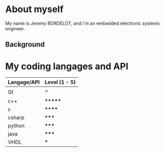 # About myself

My name is Jeremy BORDELOT, and i'm an embedded electronic systems engineer.

## Background



# My coding langages and API

|Langage/API|Level (1 - 5)  |
|-----------|---------------|
|Qt         |:star:|
|c++        |**\*\*\*\*\***   |
|c          |**\*\*\*\***   |
|csharp     |**\*\*\***     |
|python     |**\*\*\***     |
|java       |**\*\*\***     |
|VHDL       |**\***         |
